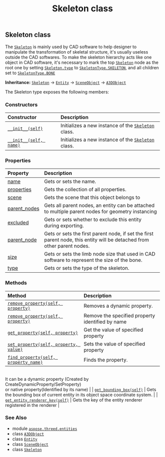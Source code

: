 ﻿---
title: Skeleton class
second_title: Aspose.3D for Python via .NET API References
description: 
type: docs
weight: 330
url: /python-net/aspose.threed.entities/skeleton/
is_root: false
---

## Skeleton class

The [`Skeleton`](/3d/python-net/aspose.threed.entities/skeleton) is mainly used by CAD software to help designer to manipulate the transformation of skeletal structure, it's usually useless outside the CAD softwares.
To make the skeleton hierarchy acts like one object in CAD software, it's necessary to mark the top [`Skeleton`](/3d/python-net/aspose.threed.entities/skeleton) node as the root one by setting [`Skeleton.type`](/3d/python-net/aspose.threed.entities/skeleton#type) to [`SkeletonType.SKELETON`](/3d/python-net/aspose.threed.entities/skeletontype#SKELETON),
and all children set to [`SkeletonType.BONE`](/3d/python-net/aspose.threed.entities/skeletontype#BONE)



**Inheritance:** [`Skeleton`](/3d/python-net/aspose.threed.entities/skeleton) → 
[`Entity`](/3d/python-net/aspose.threed/entity) → 
[`SceneObject`](/3d/python-net/aspose.threed/sceneobject) → 
[`A3DObject`](/3d/python-net/aspose.threed/a3dobject)



The Skeleton type exposes the following members:

### Constructors
| Constructor | Description |
| :- | :- |
| [`__init__(self)`](/3d/python-net/aspose.threed.entities/skeleton/__init__/#) | Initializes a new instance of the [`Skeleton`](/3d/python-net/aspose.threed.entities/skeleton) class. |
| [`__init__(self, name)`](/3d/python-net/aspose.threed.entities/skeleton/__init__/#str) | Initializes a new instance of the [`Skeleton`](/3d/python-net/aspose.threed.entities/skeleton) class. |


### Properties
| Property | Description |
| :- | :- |
| [name](/3d/python-net/aspose.threed.entities/skeleton/name) | Gets or sets the name. |
| [properties](/3d/python-net/aspose.threed.entities/skeleton/properties) | Gets the collection of all properties. |
| [scene](/3d/python-net/aspose.threed.entities/skeleton/scene) | Gets the scene that this object belongs to |
| [parent_nodes](/3d/python-net/aspose.threed.entities/skeleton/parent_nodes) | Gets all parent nodes, an entity can be attached to multiple parent nodes for geometry instancing |
| [excluded](/3d/python-net/aspose.threed.entities/skeleton/excluded) | Gets or sets whether to exclude this entity during exporting. |
| [parent_node](/3d/python-net/aspose.threed.entities/skeleton/parent_node) | Gets or sets the first parent node, if set the first parent node, this entity will be detached from other parent nodes. |
| [size](/3d/python-net/aspose.threed.entities/skeleton/size) | Gets or sets the limb node size that used in CAD software to represent the size of the bone. |
| [type](/3d/python-net/aspose.threed.entities/skeleton/type) | Gets or sets the type of the skeleton. |


### Methods
| Method | Description |
| :- | :- |
| [`remove_property(self, property)`](/3d/python-net/aspose.threed.entities/skeleton/remove_property/#aspose.threed.property) | Removes a dynamic property. |
| [`remove_property(self, property)`](/3d/python-net/aspose.threed.entities/skeleton/remove_property/#str) | Remove the specified property identified by name |
| [`get_property(self, property)`](/3d/python-net/aspose.threed.entities/skeleton/get_property/#str) | Get the value of specified property |
| [`set_property(self, property, value)`](/3d/python-net/aspose.threed.entities/skeleton/set_property/#str-any) | Sets the value of specified property |
| [`find_property(self, property_name)`](/3d/python-net/aspose.threed.entities/skeleton/find_property/#str) | Finds the property.<br/>It can be a dynamic property (Created by CreateDynamicProperty/SetProperty) <br/>or native property(Identified by its name) |
| [`get_bounding_box(self)`](/3d/python-net/aspose.threed.entities/skeleton/get_bounding_box/#) | Gets the bounding box of current entity in its object space coordinate system. |
| [`get_entity_renderer_key(self)`](/3d/python-net/aspose.threed.entities/skeleton/get_entity_renderer_key/#) | Gets the key of the entity renderer registered in the renderer |



### See Also
* module [`aspose.threed.entities`](..)
* class [`A3DObject`](/3d/python-net/aspose.threed/a3dobject)
* class [`Entity`](/3d/python-net/aspose.threed/entity)
* class [`SceneObject`](/3d/python-net/aspose.threed/sceneobject)
* class [`Skeleton`](/3d/python-net/aspose.threed.entities/skeleton)
